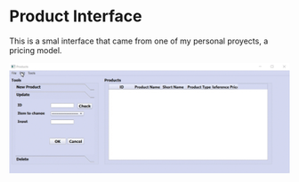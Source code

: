# Product Interface

This is a smal interface that came from one of my personal proyects, a pricing model.

![Screen record Gif](https://github.com/rodoliva/Product_Interface/blob/master/Others/screenprodinf.gif)

